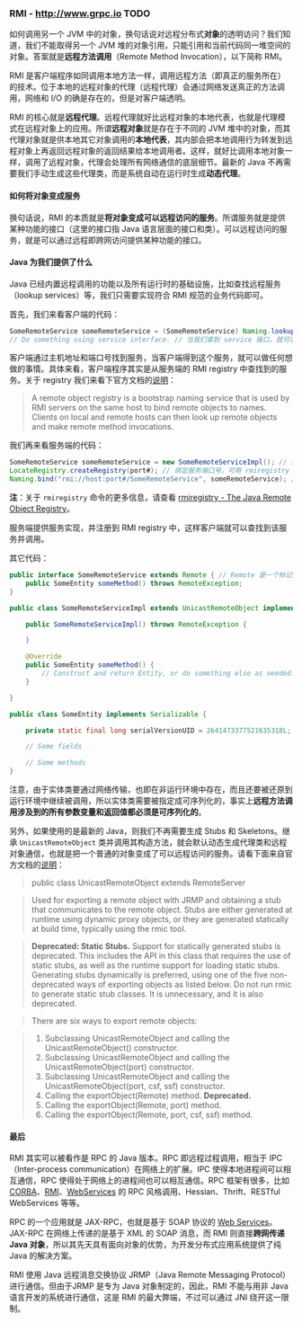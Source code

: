 ### RMI - http://www.grpc.io TODO

如何调用另一个 JVM 中的对象，换句话说对远程分布式**对象**的透明访问？我们知道，我们不能取得另一个 JVM 堆的对象引用，只能引用和当前代码同一堆空间的对象。答案就是**远程方法调用**（Remote Method Invocation），以下简称 RMI。

RMI 是客户端程序如同调用本地方法一样，调用远程方法（即真正的服务所在）的技术。位于本地的远程对象的代理（远程代理）会通过网络发送真正的方法调用，网络和 I/O 的确是存在的，但是对客户端透明。

RMI 的核心就是**远程代理**。远程代理就好比远程对象的本地代表，也就是代理模式在远程对象上的应用。所谓**远程对象**就是存在于不同的 JVM 堆中的对象，而其代理对象就是供本地其它对象调用的**本地代表**，其内部会把本地调用行为转发到远程对象上再返回远程对象的返回结果给本地调用者。这样，就好比调用本地对象一样，调用了远程对象，代理会处理所有网络通信的底层细节。最新的 Java 不再需要我们手动生成这些代理类，而是系统自动在运行时生成**动态代理**。

#### 如何将对象变成服务

换句话说，RMI 的本质就是**将对象变成可以远程访问的服务**。所谓服务就是提供某种功能的接口（这里的接口指 Java 语言层面的接口和类）。可以远程访问的服务，就是可以通过远程即跨网访问提供某种功能的接口。

#### Java 为我们提供了什么

Java 已经内置远程调用的功能以及所有运行时的基础设施，比如查找远程服务（lookup services）等，我们只需要实现符合 RMI 规范的业务代码即可。

首先，我们来看客户端的代码：

```Java
SomeRemoteService someRemoteService = (SomeRemoteService) Naming.lookup("rmi://host:port#/SomeRemoteService"); // service 的概念我们已经很熟悉了，就是具备某种功能的接口（包括类）；这里的 service 还需要继承自 java.rmi.Remote 接口，以表示它是一个远程服务接口，从而可以被 RMI 系统识别到。
// Do something using service interface. // 当我们拿到 service 接口，就可以做任何我们想做的事情。
```

客户端通过主机地址和端口号找到服务，当客户端得到这个服务，就可以做任何想做的事情。具体来看，客户端程序其实是从服务端的 RMI registry 中查找到的服务。关于 registry 我们来看下官方文档的[说明](http://docs.oracle.com/javase/7/docs/technotes/tools/solaris/rmiregistry.html)：

> A remote object registry is a bootstrap naming service that is used by RMI servers on the same host to bind remote objects to names. Clients on local and remote hosts can then look up remote objects and make remote method invocations.

我们再来看服务端的代码：

```Java
SomeRemoteService someRemoteService = new SomeRemoteServiceImpl(); // 远程服务接口的实现
LocateRegistry.createRegistry(port#); // 绑定服务端口号，可用 rmiregistry 命令代替。
Naming.bind("rmi://host:port#/SomeRemoteService", someRemoteService); // 绑定服务地址。
```

**注**：关于 `rmiregistry` 命令的更多信息，请查看 [rmiregistry - The Java Remote Object Registry](http://docs.oracle.com/javase/6/docs/technotes/tools/solaris/rmiregistry.html)。

服务端提供服务实现，并注册到 RMI registry 中，这样客户端就可以查找到该服务并调用。

其它代码：

```Java
public interface SomeRemoteService extends Remote { // Remote 是一个标记接口，没有任何方法，注意这并不是接口的正常用法。
    public SomeEntity someMethod() throws RemoteException;
}

public class SomeRemoteServiceImpl extends UnicastRemoteObject implements SomeRemoteService {

    public SomeRemoteServiceImpl() throws RemoteException {

    }

    @Override
    public SomeEntity someMethod() {
        // Construct and return Entity, or do something else as needed.
    }

}

public class SomeEntity implements Serializable {

    private static final long serialVersionUID = 2641473377521635318L;

    // Some fields

    // Some methods
}
```

注意，由于实体类要通过网络传输，也即在非运行环境中存在，而且还要被还原到运行环境中继续被调用，所以实体类需要被指定成可序列化的，事实上**远程方法调用涉及到的所有参数变量和返回值都必须是可序列化的**。

另外，如果使用的是最新的 Java，则我们不再需要生成 Stubs 和 Skeletons。继承 `UnicastRemoteObject` 类并调用其构造方法，就会默认动态生成代理类和远程对象通信，也就是把一个普通的对象变成了可以远程访问的服务。请看下面来自官方文档的[说明](https://docs.oracle.com/javase/8/docs/api/java/rmi/server/UnicastRemoteObject.html)：

> public class UnicastRemoteObject extends RemoteServer

> Used for exporting a remote object with JRMP and obtaining a stub that communicates to the remote object. Stubs are either generated at runtime using dynamic proxy objects, or they are generated statically at build time, typically using the rmic tool.

> **Deprecated: Static Stubs.** Support for statically generated stubs is deprecated. This includes the API in this class that requires the use of static stubs, as well as the runtime support for loading static stubs. Generating stubs dynamically is preferred, using one of the five non-deprecated ways of exporting objects as listed below. Do not run rmic to generate static stub classes. It is unnecessary, and it is also deprecated.

> There are six ways to export remote objects:

> 1. Subclassing UnicastRemoteObject and calling the UnicastRemoteObject() constructor.
> 2. Subclassing UnicastRemoteObject and calling the UnicastRemoteObject(port) constructor.
> 3. Subclassing UnicastRemoteObject and calling the UnicastRemoteObject(port, csf, ssf) constructor.
> 4. Calling the exportObject(Remote) method. **Deprecated.**
> 5. Calling the exportObject(Remote, port) method.
> 6. Calling the exportObject(Remote, port, csf, ssf) method.

#### 最后

RMI 其实可以被看作是 RPC 的 Java 版本。RPC 即远程过程调用，相当于 IPC（Inter-process communication）在网络上的扩展。IPC 使得本地进程间可以相互通信，RPC 使得处于网络上的进程间也可以相互通信。RPC 框架有很多，比如 [CORBA](JavaIDL.md)、[RMI](RMI.md)、[WebServices](WebServices.md) 的 RPC 风格调用、Hessian、Thrift、RESTful WebServices 等等。

RPC 的一个应用就是 JAX-RPC，也就是基于 SOAP 协议的 [Web Services](WebServices.md)。JAX-RPC 在网络上传递的是基于 XML 的 SOAP 消息，而 RMI 则直接**跨网传递 Java 对象**，所以其先天具有面向对象的优势，为开发分布式应用系统提供了纯 Java 的解决方案。

RMI 使用 Java 远程消息交换协议 JRMP（Java Remote Messaging Protocol）进行通信。但由于JRMP 是专为 Java 对象制定的，因此，RMI 不能与用非 Java 语言开发的系统进行通信，这是 RMI 的最大弊端，不过可以通过 JNI 绕开这一限制。
